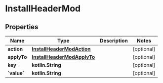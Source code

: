 
# InstallHeaderMod

## Properties
| Name | Type | Description | Notes |
| ------------ | ------------- | ------------- | ------------- |
| **action** | [**InstallHeaderModAction**](InstallHeaderModAction.md) |  |  [optional] |
| **applyTo** | [**InstallHeaderModApplyTo**](InstallHeaderModApplyTo.md) |  |  [optional] |
| **key** | **kotlin.String** |  |  [optional] |
| **&#x60;value&#x60;** | **kotlin.String** |  |  [optional] |
